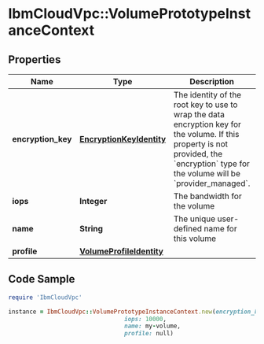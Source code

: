# IbmCloudVpc::VolumePrototypeInstanceContext

## Properties

Name | Type | Description | Notes
------------ | ------------- | ------------- | -------------
**encryption_key** | [**EncryptionKeyIdentity**](EncryptionKeyIdentity.md) | The identity of the root key to use to wrap the data encryption key for the volume.  If this property is not provided, the &#x60;encryption&#x60; type for the volume will be &#x60;provider_managed&#x60;. | [optional] 
**iops** | **Integer** | The bandwidth for the volume | [optional] 
**name** | **String** | The unique user-defined name for this volume | [optional] 
**profile** | [**VolumeProfileIdentity**](VolumeProfileIdentity.md) |  | 

## Code Sample

```ruby
require 'IbmCloudVpc'

instance = IbmCloudVpc::VolumePrototypeInstanceContext.new(encryption_key: null,
                                 iops: 10000,
                                 name: my-volume,
                                 profile: null)
```



